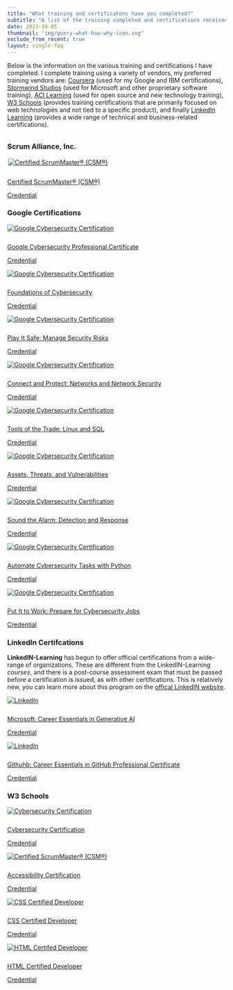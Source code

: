 ```yaml
---
title: "What training and certificatons have you completed?"
subtitle: "A list of the training completed and certifications received in the past two years."
date: 2023-10-05
thumbnail: "img/query-what-how-why-icon.svg"
exclude_from_recent: true
layout: single-faq
---
```

<p style="margin-bottom: 2rem" class="glow">Below is the information on the various training and certifications I have completed.  I complete training using a variety of vendors, my preferred training vendors are: <a href="https://www.coursera.org/" alt="Coursera">Coursera</a> (used for my Google and IBM certifications), <a href="https://www.stormwindstudios.com/" ALT="Stormwind Studios">Stormwind Studios</a> (used for Microsoft and other proprietary software training), <a href="https://www.acilearning.com/" alt="ACI Learning">ACI Learning</a> (used for open source and new technology training), <a href="https://campus.w3schools.com/" alt="W3Schools">W3 Schools</a> (provides training certifications that are primarily focused on web technologies and not tied to a specific product), and finally <a href="https://www.linkedin.com/learning/" a;t="LinkedIn Learning">LinkedIn Learning</a> (provides a wide range of technical and business-related certifications).</p>
<h3 class="label1">Scrum Alliance, Inc.</h3>
<div class="flex-container-certs">
<div class="cert-width"><div class="list__thumbnail-cert">
          <a href="https://badgecert.com/bc/html/groupbadges.html?k=R3NJUUdoakdvSVZEY2l0ZHZ6SU5kams0cTkybW0yb2Q" alt="View Certification"><img style="padding: .1rem!important;"src="/mainroad/img/cert/seal-csm.png" alt="Certified ScrumMaster® (CSM®)"></a>
</div>
<div style="padding-top:.75rem">
<p><a href="https://www.scrumalliance.org/get-certified/scrum-master-track/certified-scrummaster" alt="Coursera Page">Certified ScrumMaster® (CSM®)</a></p>
<p><a class="button-up" href="https://badgecert.com/bc/html/groupbadges.html?k=R3NJUUdoakdvSVZEY2l0ZHZ6SU5kams0cTkybW0yb2Q" alt="Coursera Page">Credential</a></p>
</div>
</div>
</div>

<h3 class="label1">Google Certifications</h3>
<div class="flex-container-certs">
<div class="cert-width"><div class="list__thumbnail-cert">
          <a href="https://www.coursera.org/account/accomplishments/specialization/certificate/DHM7ZFYDMQCG" alt="View Certification"><img src="/mainroad/img/google-color-icon.svg" alt="Google Cybersecurity Certification"></a>
</div>
<div style="padding-top:.75rem">
<p><a href="https://www.coursera.org/google-certificates/cybersecurity-certificate" alt="Coursera Page">Google Cybersecurity Professional Certificate</a></p>
<p><a class="button-up" href="https://www.coursera.org/account/accomplishments/specialization/certificate/DHM7ZFYDMQCG" alt="Coursera Page">Credential</a></p>
</div>
</div>

<div class="cert-width"><div class="list__thumbnail-cert">
          <a href="https://www.coursera.org/account/accomplishments/certificate/6NAVCABJ9FPB" alt="View Certification"><img src="/mainroad/img/google-color-icon.svg" alt="Google Cybersecurity Certification"></a>
</div>
<div style="padding-top:.75rem">
<p><a href="https://www.coursera.org/learn/foundations-of-cybersecurity" alt="Coursera Page">Foundations of Cybersecurity</a></p>
<p><a class="button-up" href="https://www.coursera.org/account/accomplishments/certificate/6NAVCABJ9FPB" alt="Coursera Page">Credential</a></p>
</div>
</div>


<div class="cert-width"><div class="list__thumbnail-cert">
          <a href="https://www.coursera.org/account/accomplishments/certificate/SQYB68RQMCZ8" alt="View Certification"><img src="/mainroad/img/google-color-icon.svg" alt="Google Cybersecurity Certification"></a>
</div>
<div style="padding-top:.75rem">
<p><a href="https://www.coursera.org/learn/manage-security-risks" alt="Coursera Page">Play It Safe: Manage Security Risks</a></p>
<p><a class="button-up" href="https://www.coursera.org/account/accomplishments/certificate/SQYB68RQMCZ8" alt="Coursera Page">Credential</a></p>
</div>
</div>

<div class="cert-width"><div class="list__thumbnail-cert">
          <a href="https://www.coursera.org/account/accomplishments/certificate/EQKKRFKTLVUR" alt="View Certification"><img src="/mainroad/img/google-color-icon.svg" alt="Google Cybersecurity Certification"></a>
</div>
<div style="padding-top:.75rem">
<p><a href="https://www.coursera.org/learn/networks-and-network-security" alt="Coursera Page">Connect and Protect: Networks and Network Security</a></a></p>
<p><a class="button-up" href="https://www.coursera.org/account/accomplishments/certificate/EQKKRFKTLVUR" alt="Coursera Page">Credential</a></p>
</div>
</div>

<div class="cert-width"><div class="list__thumbnail-cert">
          <a href="https://www.coursera.org/account/accomplishments/certificate/69UVYTD8HT59" alt="View Certification"><img src="/mainroad/img/google-color-icon.svg" alt="Google Cybersecurity Certification"></a>
</div>
<div style="padding-top:.75rem">
<p><a href="https://www.coursera.org/learn/linux-and-sql" alt="Coursera Page">Tools of the Trade: Linux and SQL</a></p>
<p><a class="button-up" href="https://www.coursera.org/account/accomplishments/certificate/69UVYTD8HT59" alt="Coursera Page">Credential</a></p>
</div>
</div>

<div class="cert-width"><div class="list__thumbnail-cert">
          <a href="https://www.coursera.org/account/accomplishments/certificate/92NE9FCULYFU" alt="View Certification"><img src="/mainroad/img/google-color-icon.svg" alt="Google Cybersecurity Certification"></a>
</div>
<div style="padding-top:.75rem">
<p><a href="https://www.coursera.org/learn/assets-threats-and-vulnerabilities" alt="Coursera Page">Assets, Threats, and Vulnerabilities</a></p>
<p><a class="button-up" href="https://www.coursera.org/account/accomplishments/certificate/92NE9FCULYFU" alt="Coursera Page">Credential</a></p>
</div>
</div>
<div class="cert-width"><div class="list__thumbnail-cert">
          <a href="https://www.coursera.org/account/accomplishments/certificate/9RJZDRV473BG" alt="View Certification"><img src="/mainroad/img/google-color-icon.svg" alt="Google Cybersecurity Certification"></a>
</div>
<div style="padding-top:.75rem">
<p><a href="https://www.coursera.org/learn/detection-and-response" alt="Coursera Page">Sound the Alarm: Detection and Response</a></p>
<p><a class="button-up" href="https://www.coursera.org/account/accomplishments/certificate/9RJZDRV473BG" alt="Coursera Page">Credential</a></p>
</div>
</div>

<div class="cert-width"><div class="list__thumbnail-cert">
          <a href="https://www.coursera.org/account/accomplishments/certificate/TQ6Y8JTTZZCG" alt="View Certification"><img src="/mainroad/img/google-color-icon.svg" alt="Google Cybersecurity Certification"></a>
</div>
<div style="padding-top:.75rem">
<p><a href="https://www.coursera.org/learn/automate-cybersecurity-tasks-with-python" alt="Coursera Page">Automate Cybersecurity Tasks with Python</a></p>
<p><a class="button-up" href="https://www.coursera.org/account/accomplishments/certificate/TQ6Y8JTTZZCG" alt="Coursera Page">Credential</a></p>
</div>
</div>

<div class="cert-width"><div class="list__thumbnail-cert">
          <a href="https://www.coursera.org/account/accomplishments/certificate/JMDVK5J6DAH4" alt="View Certification"><img src="/mainroad/img/google-color-icon.svg" alt="Google Cybersecurity Certification"></a>
</div>
<div style="padding-top:.75rem">
<p><a href="https://www.coursera.org/learn/prepare-for-cybersecurity-jobs" alt="Coursera Page">Put It to Work: Prepare for Cybersecurity Jobs</a></p>
<p><a class="button-up" href="https://www.coursera.org/account/accomplishments/certificate/JMDVK5J6DAH4" alt="Coursera Page">Credential</a></p>
</div>
</div>
</div>

<h3 class="label1">LinkedIn Certifcations</h3>
<p><b>LinkedIN-Learning</b> has begun to offer official certifications from a wide-range of organizations. These are different from the LinkedIN-Learning <i>courses</i>, and there is a post-course assessment exam that must be passed before a certification is issued, as with other certifications.  This is relatively new, you can learn more about this program on the <a href="https://opportunity.linkedin.com/skills-for-in-demand-jobs" alt="LinkedIn">offical LinkedIN website</a>.
<div class="flex-container-certs">
<div class="cert-width"><div class="list__thumbnail-cert">
          <a href="/mainroad/img/cert/lil-ms-ai.jfif" alt="View Certification"><img style="background-color: white" src="/mainroad/img/lil.png"  alt="LinkedIn"></a>
</div>
<div style="padding-top:.75rem">
<p><a href="https://www.linkedin.com/learning/paths/career-essentials-in-generative-ai-by-microsoft-and-linkedin" alt="LinkedIn">Microsoft: Career Essentials in Generative AI</a></p>
<p><a class="button-up" href="https://www.linkedin.com/learning/certificates/0bdaaedb5d9b8407c5356e2b7bb936564b5a774766fefbe55093cf17de6f460e" alt="LinkedIn Page">Credential</a></p>
</div>
</div>

<div class="cert-width"><div class="list__thumbnail-cert">
          <a href="/mainroad/img/cert/lil-github.jfif" alt="View Certification"><img style="background-color: white" src="/mainroad/img/lil.png" alt="LinkedIn"></a>
</div>
<div style="padding-top:.75rem">
<p><a href="https://www.linkedin.com/learning/paths/career-essentials-in-github-professional-certificate" alt="Coursera Page">Githuhb: Career Essentials in GitHub Professional Certificate</a></p>
<p><a class="button-up" href="https://www.linkedin.com/learning/certificates/5ad3d1ad58ea7f0073a2da4fd9195f6f7d4523f0479daa5e58f763ccb1c7974a" alt="LinkedIn">Credential</a></p>
</div>
</div>
</div>

<h3 class="label1">W3 Schools</h3>
<div class="flex-container-certs">
<div class="cert-width"><div class="list__thumbnail-cert">
          <a href="https://verify.w3schools.com/1OAVFMY80M" alt="View Certification"><img src="/mainroad/img/cert/w3schools-logo-icon.svg" alt="Cybersecurity Certification"></a>
</div>
<div style="padding-top:.75rem">
<p><a href="https://www.w3schools.com" alt="Coursera Page">Cybersecurity Certification</a></p>
<p><a class="button-up" href="https://verify.w3schools.com/1OAVFMY80M" alt="Coursera Page">Credential</a></p>
</div>
</div>

<div class="cert-width"><div class="list__thumbnail-cert">
          <a href="https://verify.w3schools.com/1NLYOFHYY8" alt="View Certification"><img src="/mainroad/img/cert/w3schools-logo-icon.svg" alt="Certified ScrumMaster® (CSM®)"></a>
</div>
<div style="padding-top:.75rem">
<p><a href="https://www.w3schools.com" alt="Coursera Page">Accessibility Certification</a></p>
<p><a class="button-up" href="https://verify.w3schools.com/1NLYOFHYY8" alt="W3 Page">Credential</a></p>
</div>
</div>

<div class="cert-width"><div class="list__thumbnail-cert">
          <a href="https://verify.w3schools.com/1NKR4UGWWN" alt="View Certification"><img src="/mainroad/img/cert/w3schools-logo-icon.svg" alt="CSS Certified Developer"></a>
</div>
<div style="padding-top:.75rem">
<p><a href="https://www.w3schools.com" alt="Coursera Page">CSS Certified Developer</a></p>
<p><a class="button-up" href="https://verify.w3schools.com/1NKR4UGWWN" alt="W3 Page">Credential</a></p>
</div>
</div>

<div class="cert-width"><div class="list__thumbnail-cert">
          <a href="https://verify.w3schools.com/1NJZBL70MH" alt="View Certification"><img src="/mainroad/img/cert/w3schools-logo-icon.svg" alt="HTML Certifed Developer"></a>
</div>
<div style="padding-top:.75rem">
<p><a href="https://www.w3schools.com" alt="Coursera Page">HTML Certified Developer</a></p>
<p><a class="button-up" href="https://verify.w3schools.com/1NJZBL70MH" alt="W3 page">Credential</a></p>
</div>
</div>
</div>
